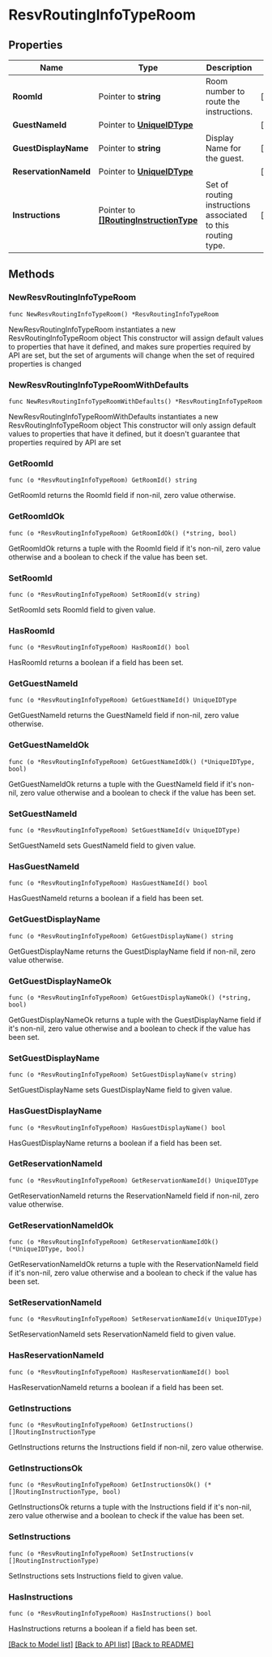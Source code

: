# ResvRoutingInfoTypeRoom

## Properties

Name | Type | Description | Notes
------------ | ------------- | ------------- | -------------
**RoomId** | Pointer to **string** | Room number to route the instructions. | [optional] 
**GuestNameId** | Pointer to [**UniqueIDType**](UniqueIDType.md) |  | [optional] 
**GuestDisplayName** | Pointer to **string** | Display Name for the guest. | [optional] 
**ReservationNameId** | Pointer to [**UniqueIDType**](UniqueIDType.md) |  | [optional] 
**Instructions** | Pointer to [**[]RoutingInstructionType**](RoutingInstructionType.md) | Set of routing instructions associated to this routing type. | [optional] 

## Methods

### NewResvRoutingInfoTypeRoom

`func NewResvRoutingInfoTypeRoom() *ResvRoutingInfoTypeRoom`

NewResvRoutingInfoTypeRoom instantiates a new ResvRoutingInfoTypeRoom object
This constructor will assign default values to properties that have it defined,
and makes sure properties required by API are set, but the set of arguments
will change when the set of required properties is changed

### NewResvRoutingInfoTypeRoomWithDefaults

`func NewResvRoutingInfoTypeRoomWithDefaults() *ResvRoutingInfoTypeRoom`

NewResvRoutingInfoTypeRoomWithDefaults instantiates a new ResvRoutingInfoTypeRoom object
This constructor will only assign default values to properties that have it defined,
but it doesn't guarantee that properties required by API are set

### GetRoomId

`func (o *ResvRoutingInfoTypeRoom) GetRoomId() string`

GetRoomId returns the RoomId field if non-nil, zero value otherwise.

### GetRoomIdOk

`func (o *ResvRoutingInfoTypeRoom) GetRoomIdOk() (*string, bool)`

GetRoomIdOk returns a tuple with the RoomId field if it's non-nil, zero value otherwise
and a boolean to check if the value has been set.

### SetRoomId

`func (o *ResvRoutingInfoTypeRoom) SetRoomId(v string)`

SetRoomId sets RoomId field to given value.

### HasRoomId

`func (o *ResvRoutingInfoTypeRoom) HasRoomId() bool`

HasRoomId returns a boolean if a field has been set.

### GetGuestNameId

`func (o *ResvRoutingInfoTypeRoom) GetGuestNameId() UniqueIDType`

GetGuestNameId returns the GuestNameId field if non-nil, zero value otherwise.

### GetGuestNameIdOk

`func (o *ResvRoutingInfoTypeRoom) GetGuestNameIdOk() (*UniqueIDType, bool)`

GetGuestNameIdOk returns a tuple with the GuestNameId field if it's non-nil, zero value otherwise
and a boolean to check if the value has been set.

### SetGuestNameId

`func (o *ResvRoutingInfoTypeRoom) SetGuestNameId(v UniqueIDType)`

SetGuestNameId sets GuestNameId field to given value.

### HasGuestNameId

`func (o *ResvRoutingInfoTypeRoom) HasGuestNameId() bool`

HasGuestNameId returns a boolean if a field has been set.

### GetGuestDisplayName

`func (o *ResvRoutingInfoTypeRoom) GetGuestDisplayName() string`

GetGuestDisplayName returns the GuestDisplayName field if non-nil, zero value otherwise.

### GetGuestDisplayNameOk

`func (o *ResvRoutingInfoTypeRoom) GetGuestDisplayNameOk() (*string, bool)`

GetGuestDisplayNameOk returns a tuple with the GuestDisplayName field if it's non-nil, zero value otherwise
and a boolean to check if the value has been set.

### SetGuestDisplayName

`func (o *ResvRoutingInfoTypeRoom) SetGuestDisplayName(v string)`

SetGuestDisplayName sets GuestDisplayName field to given value.

### HasGuestDisplayName

`func (o *ResvRoutingInfoTypeRoom) HasGuestDisplayName() bool`

HasGuestDisplayName returns a boolean if a field has been set.

### GetReservationNameId

`func (o *ResvRoutingInfoTypeRoom) GetReservationNameId() UniqueIDType`

GetReservationNameId returns the ReservationNameId field if non-nil, zero value otherwise.

### GetReservationNameIdOk

`func (o *ResvRoutingInfoTypeRoom) GetReservationNameIdOk() (*UniqueIDType, bool)`

GetReservationNameIdOk returns a tuple with the ReservationNameId field if it's non-nil, zero value otherwise
and a boolean to check if the value has been set.

### SetReservationNameId

`func (o *ResvRoutingInfoTypeRoom) SetReservationNameId(v UniqueIDType)`

SetReservationNameId sets ReservationNameId field to given value.

### HasReservationNameId

`func (o *ResvRoutingInfoTypeRoom) HasReservationNameId() bool`

HasReservationNameId returns a boolean if a field has been set.

### GetInstructions

`func (o *ResvRoutingInfoTypeRoom) GetInstructions() []RoutingInstructionType`

GetInstructions returns the Instructions field if non-nil, zero value otherwise.

### GetInstructionsOk

`func (o *ResvRoutingInfoTypeRoom) GetInstructionsOk() (*[]RoutingInstructionType, bool)`

GetInstructionsOk returns a tuple with the Instructions field if it's non-nil, zero value otherwise
and a boolean to check if the value has been set.

### SetInstructions

`func (o *ResvRoutingInfoTypeRoom) SetInstructions(v []RoutingInstructionType)`

SetInstructions sets Instructions field to given value.

### HasInstructions

`func (o *ResvRoutingInfoTypeRoom) HasInstructions() bool`

HasInstructions returns a boolean if a field has been set.


[[Back to Model list]](../README.md#documentation-for-models) [[Back to API list]](../README.md#documentation-for-api-endpoints) [[Back to README]](../README.md)


